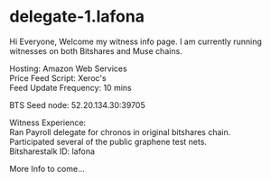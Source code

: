 # delegate-1.lafona
Hi Everyone, 
Welcome my witness info page. I am currently running witnesses on both Bitshares and Muse chains.

Hosting: Amazon Web Services  
Price Feed Script: Xeroc's  
Feed Update Frequency: 10 mins

BTS Seed node: 52.20.134.30:39705

Witness Experience:  
Ran Payroll delegate for chronos in original bitshares chain.  
Participated several of the public graphene test nets.  
Bitsharestalk ID: lafona

More Info to come...

